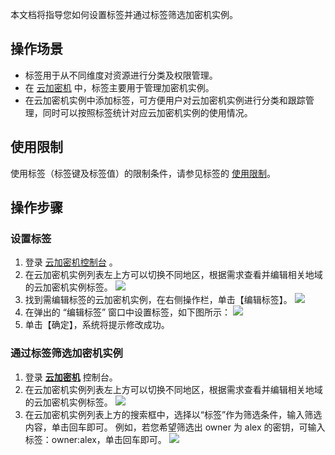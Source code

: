 
本文档将指导您如何设置标签并通过标签筛选加密机实例。
## 操作场景

- 标签用于从不同维度对资源进行分类及权限管理。
- 在 [云加密机](https://cloud.tencent.com/login?s_url=https%3A%2F%2Fconsole.cloud.tencent.com%2Fhsm)  中，标签主要用于管理加密机实例。
- 在云加密机实例中添加标签，可方便用户对云加密机实例进行分类和跟踪管理，同时可以按照标签统计对应云加密机实例的使用情况。


## 使用限制

使用标签（标签键及标签值）的限制条件，请参见标签的  [使用限制](https://cloud.tencent.com/document/product/651/13354)。

## 操作步骤

### 设置标签

1. 登录 [云加密机控制台](https://cloud.tencent.com/login?s_url=https%3A%2F%2Fconsole.cloud.tencent.com%2Fhsm) 。
2. 在云加密机实例列表左上方可以切换不同地区，根据需求查看并编辑相关地域的云加密机实例标签。
![](https://main.qcloudimg.com/raw/8b6d132da8c466f131d57edc052ea80d.png)
3. 找到需编辑标签的云加密机实例，在右侧操作栏，单击【编辑标签】。
 ![](https://main.qcloudimg.com/raw/061d67a8b4ae80047684bf3526245d15.png)
4. 在弹出的 “编辑标签” 窗口中设置标签，如下图所示：
  ![](https://main.qcloudimg.com/raw/2390e686ef248d182cab6169a3e28fcb.png)
5. 单击【确定】，系统将提示修改成功。  

     

### 通过标签筛选加密机实例
1. 登录 [**云加密机**](https://cloud.tencent.com/login?s_url=https%3A%2F%2Fconsole.cloud.tencent.com%2Fhsm) 控制台。
2. 在云加密机实例列表左上方可以切换不同地区，根据需求查看并编辑相关地域的云加密机实例标签。
![](https://main.qcloudimg.com/raw/8b6d132da8c466f131d57edc052ea80d.png)
3. 在云加密机实例列表上方的搜索框中，选择以“标签”作为筛选条件，输入筛选内容，单击回车即可。
   例如，若您希望筛选出 owner 为 alex 的密钥，可输入标签：owner:alex，单击回车即可。
	 ![](https://main.qcloudimg.com/raw/fa60ff47529b4310d84ef4a7734f3e1a.png)